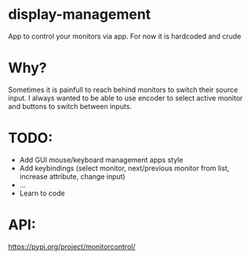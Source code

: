 # display-management
App to control your monitors via app. For now it is hardcoded and crude

# Why?
Sometimes it is painfull to reach behind monitors to switch their source input. I always wanted to be able to use encoder to select active monitor and buttons to switch between inputs.

# TODO:
- Add GUI mouse/keyboard management apps style
- Add keybindings (select monitor, next/previous monitor from list, increase attribute, change input)
- ...
- Learn to code
  
# API:
https://pypi.org/project/monitorcontrol/
